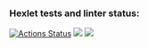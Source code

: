 ### Hexlet tests and linter status:
[![Actions Status](https://github.com/Serjio89/frontend-project-46/workflows/hexlet-check/badge.svg)](https://github.com/Serjio89/frontend-project-46/actions)
<a href="https://codeclimate.com/github/Serjio89/frontend-project-46/maintainability"><img src="https://api.codeclimate.com/v1/badges/759b63a91d1345387436/maintainability" /></a>
<a href="https://asciinema.org/a/566168" target="_blank"><img src="https://asciinema.org/a/566168.svg" /></a>